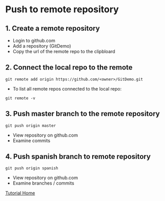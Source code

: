# Push to remote repository
## 1. Create a remote repository
 - Login to github.com
 - Add a repository (GitDemo)
 - Copy the url of the remote repo to the clipbloard
## 2. Connect the local repo to the remote
```
git remote add origin https://github.com/<owner>/GitDemo.git
```
 - To list all remote repos connected to the local repo:
```
git remote -v
```
## 3. Push master branch to the remote repository
```
git push origin master
```
- View repository on github.com
- Examine commits
## 4. Push spanish branch to remote repository
```
git push origin spanish
```
- View repository on github.com
- Examine branches / commits

[Tutorial Home](https://github.com/jgrissom/GitTutorial/)

